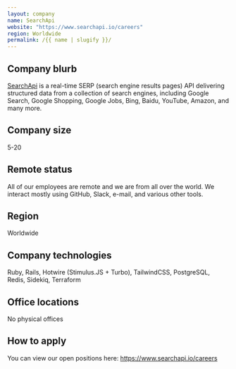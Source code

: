 ```yaml
---
layout: company
name: SearchApi
website: "https://www.searchapi.io/careers"
region: Worldwide
permalink: /{{ name | slugify }}/
---
```


## Company blurb

[SearchApi](https://www.searchapi.io/) is a real-time SERP (search engine results pages) API delivering structured data from a collection of search engines, including Google Search, Google Shopping, Google Jobs, Bing, Baidu, YouTube, Amazon, and many more.

## Company size

5-20

## Remote status

All of our employees are remote and we are from all over the world. We interact mostly using GitHub, Slack, e-mail, and various other tools.

## Region

Worldwide

## Company technologies

Ruby, Rails, Hotwire (Stimulus.JS + Turbo), TailwindCSS, PostgreSQL, Redis, Sidekiq, Terraform

## Office locations

No physical offices

## How to apply

You can view our open positions here: https://www.searchapi.io/careers